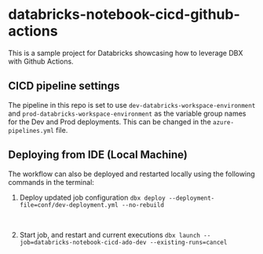 # databricks-notebook-cicd-github-actions

This is a sample project for Databricks showcasing how to leverage DBX with Github Actions.


## CICD pipeline settings

The pipeline in this repo is set to use `dev-databricks-workspace-environment` and `prod-databricks-workspace-environment` as the variable group names for the Dev and Prod deployments. This can be changed in the `azure-pipelines.yml` file.


## Deploying from IDE (Local Machine)
The workflow can also be deployed and restarted locally using the following commands in the terminal:

1. Deploy updated job configuration
`dbx deploy --deployment-file=conf/dev-deployment.yml --no-rebuild`

<br>

2. Start job, and restart and current executions
`dbx launch --job=databricks-notebook-cicd-ado-dev --existing-runs=cancel `